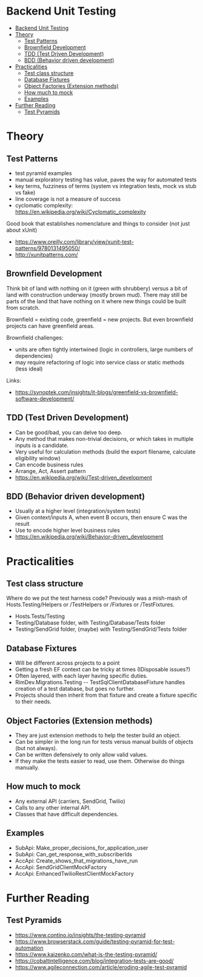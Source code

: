 # Backend Unit Testing

- [Backend Unit Testing](#backend-unit-testing)
- [Theory](#theory)
  - [Test Patterns](#test-patterns)
  - [Brownfield Development](#brownfield-development)
  - [TDD (Test Driven Development)](#tdd-test-driven-development)
  - [BDD (Behavior driven development)](#bdd-behavior-driven-development)
- [Practicalities](#practicalities)
  - [Test class structure](#test-class-structure)
  - [Database Fixtures](#database-fixtures)
  - [Object Factories (Extension methods)](#object-factories-extension-methods)
  - [How much to mock](#how-much-to-mock)
  - [Examples](#examples)
- [Further Reading](#further-reading)
  - [Test Pyramids](#test-pyramids)

# Theory

## Test Patterns

- test pyramid examples
- manual exploratory testing has value, paves the way for automated tests
- key terms, fuzziness of terms (system vs integration tests, mock vs stub vs fake)
- line coverage is not a measure of success
- cyclomatic complexity: https://en.wikipedia.org/wiki/Cyclomatic_complexity

Good book that establishes nomenclature and things to consider (not just about xUnit)

- https://www.oreilly.com/library/view/xunit-test-patterns/9780131495050/
- http://xunitpatterns.com/

## Brownfield Development

Think bit of land with nothing on it (green with shrubbery) versus a bit of land with construction underway (mostly brown mud).  There may still be parts of the land that have nothing on it where new things could be built from scratch.

Brownfield = existing code, greenfield = new projects.  But even brownfield projects can have greenfield areas.

Brownfield challenges:

- units are often tightly intertwined (logic in controllers, large numbers of dependencies)
- may require refactoring of logic into service class or static methods (less ideal)

Links:

- https://synoptek.com/insights/it-blogs/greenfield-vs-brownfield-software-development/

## TDD (Test Driven Development)

- Can be good/bad, you can delve too deep.
- Any method that makes non-trivial decisions, or which takes in multiple inputs is a candidate.
- Very useful for calculation methods (build the export filename, calculate eligibility window)
- Can encode business rules
- Arrange, Act, Assert pattern
- https://en.wikipedia.org/wiki/Test-driven_development

## BDD (Behavior driven development)

- Usually at a higher level (integration/system tests)
- Given context/inputs A, when event B occurs, then ensure C was the result
- Use to encode higher level business rules
- https://en.wikipedia.org/wiki/Behavior-driven_development

# Practicalities

## Test class structure

Where do we put the test harness code? Previously was a mish-mash of Hosts.Testing/Helpers or /TestHelpers or /Fixtures or /TestFixtures.

- Hosts.Tests/Testing
- Testing/Database folder, with Testing/Database/Tests folder
- Testing/SendGrid folder, (maybe) with Testing/SendGrid/Tests folder

## Database Fixtures

- Will be different across projects to a point
- Getting a fresh EF context can be tricky at times (IDisposable issues?)
- Often layered, with each layer having specific duties.
- RimDev.Migrations.Testing -- TestSqlClientDatabaseFixture handles creation of a test database, but goes no further.
- Projects should then inherit from that fixture and create a fixture specific to their needs.

## Object Factories (Extension methods)

- They are just extension methods to help the tester build an object.
- Can be simpler in the long run for tests versus manual builds of objects (but not always).
- Can be written defensively to only allow valid values.
- If they make the tests easier to read, use them.  Otherwise do things manually.

## How much to mock

- Any external API (carriers, SendGrid, Twilio)
- Calls to any other internal API.
- Classes that have difficult dependencies.

## Examples

- SubApi: Make_proper_decisions_for_application_user
- SubApi: Can_get_response_with_subscriberIds
- AccApi: Create_shows_that_migrations_have_run
- AccApi: SendGridClientMockFactory
- AccApi: EnhancedTwilioRestClientMockFactory

# Further Reading

## Test Pyramids

- https://www.contino.io/insights/the-testing-pyramid
- https://www.browserstack.com/guide/testing-pyramid-for-test-automation
- https://www.kaizenko.com/what-is-the-testing-pyramid/
- https://cobaltintelligence.com/blog/integration-tests-are-good/
- https://www.agileconnection.com/article/eroding-agile-test-pyramid
